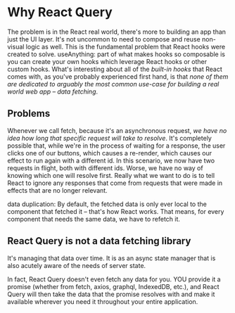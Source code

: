 # Why React Query

The problem is in the React real world, there's more to building an app than just the UI layer. It's not uncommon to need to compose and reuse non-visual logic as well.
This is the fundamental problem that React hooks were created to solve.
useAnything: part of what makes hooks so composable is you can create your own hooks which leverage React hooks or other custom hooks.
What's interesting about all of the _built-in hooks_ that React comes with, as you've probably experienced first hand, is that _none of them are dedicated to arguably the most common use-case for building a real world web app – data fetching_.

## Problems

Whenever we call fetch, because it's an asynchronous request, _we have no idea how long that specific request will take to resolve_. It's completely possible that, while we're in the process of waiting for a response, the user clicks one of our buttons, which causes a re-render, which causes our effect to run again with a different id.
In this scenario, we now have two requests in flight, both with different ids. Worse, we have no way of knowing which one will resolve first.
Really what we want to do is to tell React to ignore any responses that come from requests that were made in effects that are no longer relevant. 

data duplication:
By default, the fetched data is only ever local to the component that fetched it – that's how React works. That means, for every component that needs the same data, we have to refetch it.

## React Query is not a data fetching library

It's managing that data over time. It is as an async state manager that is also acutely aware of the needs of server state.

In fact, React Query doesn't even fetch any data for you. YOU provide it a promise (whether from fetch, axios, graphql, IndexedDB, etc.), and React Query will then take the data that the promise resolves with and make it available wherever you need it throughout your entire application.
